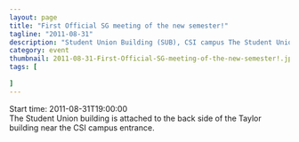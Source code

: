 ```yaml
---
layout: page 
title: "First Official SG meeting of the new semester!"
tagline: "2011-08-31"
description: "Student Union Building (SUB), CSI campus The Student Union bu..."
category: event
thumbnail: 2011-08-31-First-Official-SG-meeting-of-the-new-semester!.jpg
tags: [
	
]
---
```


Start time: 2011-08-31T19:00:00  
The Student Union building is attached to the back side of the Taylor building near the CSI campus entrance.
